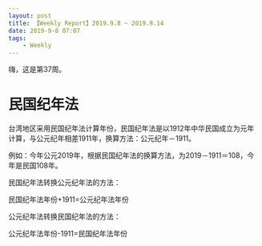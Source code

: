 ```yaml
---
layout: post
title: 【Weekly Report】2019.9.8 ~ 2019.9.14
date: 2019-9-8 07:07
tags:
    - Weekly
---
```


嗨，这是第37周。

# 民国纪年法

台湾地区采用民国纪年法计算年份，民国纪年法是以1912年中华民国成立为元年计算，与公元纪年相差1911年，换算方法：公元纪年－1911。

例如：今年公元2019年，根据民国纪年法的换算方法，为2019－1911＝108，今年是民国108年。

民国纪年法转换公元纪年法的方法：

民国纪年法年份+1911=公元纪年法年份

公元纪年法转换民国纪年法的方法：

公元纪年法年份-1911=民国纪年法年份